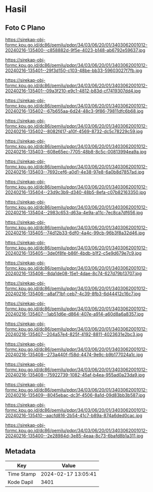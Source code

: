 # Hasil

## Foto C Plano

https://sirekap-obj-formc.kpu.go.id/dc86/pemilu/pdpr/34/03/06/20/01/3403062001012-20240216-135400--c858882d-9f5e-4023-b148-ab6792e59637.jpg

https://sirekap-obj-formc.kpu.go.id/dc86/pemilu/pdpr/34/03/06/20/01/3403062001012-20240216-135401--29f3d150-c103-48be-bb33-59603027f7fb.jpg

https://sirekap-obj-formc.kpu.go.id/dc86/pemilu/pdpr/34/03/06/20/01/3403062001012-20240216-135401--09a3f210-e9c1-4812-b83d-cf7419307dd4.jpg

https://sirekap-obj-formc.kpu.go.id/dc86/pemilu/pdpr/34/03/06/20/01/3403062001012-20240216-135402--67b655aa-6d24-48c3-9f86-79811dfc6b68.jpg

https://sirekap-obj-formc.kpu.go.id/dc86/pemilu/pdpr/34/03/06/20/01/3403062001012-20240216-135402--8082f417-a10f-4569-8732-dc5c78229c59.jpg

https://sirekap-obj-formc.kpu.go.id/dc86/pemilu/pdpr/34/03/06/20/01/3403062001012-20240216-135403--608e65ec-7705-48b8-8c5c-00813994ea9a.jpg

https://sirekap-obj-formc.kpu.go.id/dc86/pemilu/pdpr/34/03/06/20/01/3403062001012-20240216-135403--7692cef6-a0d1-4e38-97e8-6a0b8d7857ad.jpg

https://sirekap-obj-formc.kpu.go.id/dc86/pemilu/pdpr/34/03/06/20/01/3403062001012-20240216-135404--23d9c3b9-d340-48b5-8efa-c07b82163350.jpg

https://sirekap-obj-formc.kpu.go.id/dc86/pemilu/pdpr/34/03/06/20/01/3403062001012-20240216-135404--2983c653-d63a-4e9a-a11c-7ec8ca7df656.jpg

https://sirekap-obj-formc.kpu.go.id/dc86/pemilu/pdpr/34/03/06/20/01/3403062001012-20240216-135405--74d12b33-6df0-4a4c-99cb-96b3f8a32d46.jpg

https://sirekap-obj-formc.kpu.go.id/dc86/pemilu/pdpr/34/03/06/20/01/3403062001012-20240216-135405--3de0f8fe-b86f-4bdb-b1f2-c5e9d679e7c9.jpg

https://sirekap-obj-formc.kpu.go.id/dc86/pemilu/pdpr/34/03/06/20/01/3403062001012-20240216-135406--8da1de08-15e1-4dae-8c74-627d79b13707.jpg

https://sirekap-obj-formc.kpu.go.id/dc86/pemilu/pdpr/34/03/06/20/01/3403062001012-20240216-135406--a8af71bf-ceb7-4c39-8fb3-6d44412c16c7.jpg

https://sirekap-obj-formc.kpu.go.id/dc86/pemilu/pdpr/34/03/06/20/01/3403062001012-20240216-135407--1ab51d6e-d864-407e-a914-a60d8a6a8357.jpg

https://sirekap-obj-formc.kpu.go.id/dc86/pemilu/pdpr/34/03/06/20/01/3403062001012-20240216-135407--204a57e4-825f-4192-8811-4023631e2bc3.jpg

https://sirekap-obj-formc.kpu.go.id/dc86/pemilu/pdpr/34/03/06/20/01/3403062001012-20240216-135408--273a440f-f58d-4474-9e9c-b9b177024a1c.jpg

https://sirekap-obj-formc.kpu.go.id/dc86/pemilu/pdpr/34/03/06/20/01/3403062001012-20240216-135408--75922739-1082-45af-b4ea-955ad0a23da9.jpg

https://sirekap-obj-formc.kpu.go.id/dc86/pemilu/pdpr/34/03/06/20/01/3403062001012-20240216-135409--8045ebac-dc3f-4506-8a1d-09d83bb3b587.jpg

https://sirekap-obj-formc.kpu.go.id/dc86/pemilu/pdpr/34/03/06/20/01/3403062001012-20240216-135410--aacfd816-2b54-41c7-b89a-874a6ded0cac.jpg

https://sirekap-obj-formc.kpu.go.id/dc86/pemilu/pdpr/34/03/06/20/01/3403062001012-20240216-135400--2e28984d-3e85-4eaa-8c73-6bafd8b1a311.jpg


## Metadata

| Key        | Value               |
| ---------- | ------------------- |
| Time Stamp | 2024-02-17 13:05:41 |
| Kode Dapil | 3401                |



